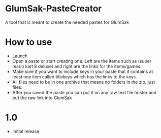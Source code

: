 # GlumSak-PasteCreator
A tool that is meant to create the needed pastes for GlumSak

# How to use
- Launch
- Open a paste or start creating one. Left are the items such as (super mario kart 8 deluxe) and right are the links for the items/games.
- Make sure if you want to include keys in your paste that it contains at least one item called titlekeys which has the links to the keys.
- All files need to be in one archive that means no folders in the zip, just files.
- After you saved the paste you can put it on any raw text file hoster and put the raw link into GlumSak

# 1.0
- Initial release

